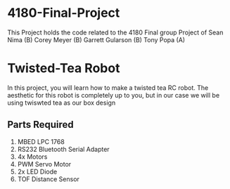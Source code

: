 # 4180-Final-Project
This Project holds the code related to the 4180 Final group Project of
Sean Nima (B)
Corey Meyer (B)
Garrett Gularson (B)
Tony Popa (A)

# Twisted-Tea Robot
 In this project, you will learn how to make a twisted tea RC robot. The aesthetic for this robot is completely up to you, but in our case we will be using twiswted tea as our box design
 

## Parts Required
1. MBED LPC 1768
2. RS232 Bluetooth Serial Adapter
3. 4x Motors
4. PWM Servo Motor
5. 2x LED Diode
6. TOF Distance Sensor

